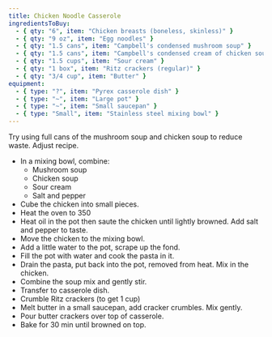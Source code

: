 ```yaml
---
title: Chicken Noodle Casserole
ingredientsToBuy:
  - { qty: "6", item: "Chicken breasts (boneless, skinless)" }
  - { qty: "9 oz", item: "Egg noodles" }
  - { qty: "1.5 cans", item: "Campbell's condensed mushroom soup" }
  - { qty: "1.5 cans", item: "Campbell's condensed cream of chicken soup" }
  - { qty: "1.5 cups", item: "Sour cream" }
  - { qty: "1 box", item: "Ritz crackers (regular)" }
  - { qty: "3/4 cup", item: "Butter" }
equipment:
  - { type: "?", item: "Pyrex casserole dish" }
  - { type: "~", item: "Large pot" }
  - { type: "~", item: "Small saucepan" }
  - { type: "Small", item: "Stainless steel mixing bowl" }
---
```


Try using full cans of the mushroom soup and chicken soup to reduce waste. Adjust recipe.

- In a mixing bowl, combine:
  - Mushroom soup
  - Chicken soup
  - Sour cream
  - Salt and pepper
- Cube the chicken into small pieces.
- Heat the oven to 350
- Heat oil in the pot then saute the chicken until lightly browned. Add salt and pepper to taste.
- Move the chicken to the mixing bowl.
- Add a little water to the pot, scrape up the fond.
- Fill the pot with water and cook the pasta in it.
- Drain the pasta, put back into the pot, removed from heat. Mix in the chicken.
- Combine the soup mix and gently stir.
- Transfer to casserole dish.
- Crumble Ritz crackers (to get 1 cup)
- Melt butter in a small saucepan, add cracker crumbles. Mix gently.
- Pour butter crackers over top of casserole.
- Bake for 30 min until browned on top.
